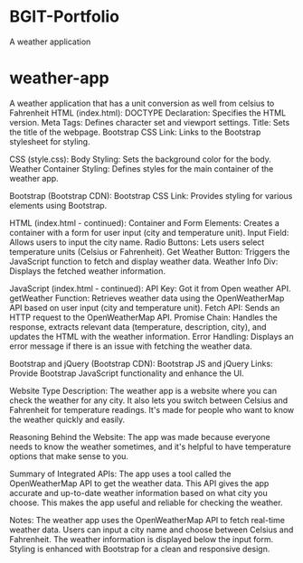 # BGIT-Portfolio

A weather application

# weather-app

A weather application that has a unit conversion as well from celsius to Fahrenheit
HTML (index.html):
DOCTYPE Declaration: Specifies the HTML version.
Meta Tags: Defines character set and viewport settings.
Title: Sets the title of the webpage.
Bootstrap CSS Link: Links to the Bootstrap stylesheet for styling.

CSS (style.css):
Body Styling: Sets the background color for the body.
Weather Container Styling: Defines styles for the main container of the weather app.

Bootstrap (Bootstrap CDN):
Bootstrap CSS Link: Provides styling for various elements using Bootstrap.

HTML (index.html - continued):
Container and Form Elements: Creates a container with a form for user input (city and temperature unit).
Input Field: Allows users to input the city name.
Radio Buttons: Lets users select temperature units (Celsius or Fahrenheit).
Get Weather Button: Triggers the JavaScript function to fetch and display weather data.
Weather Info Div: Displays the fetched weather information.

JavaScript (index.html - continued):
API Key: Got it from Open weather API.
getWeather Function: Retrieves weather data using the OpenWeatherMap API based on user input (city and temperature unit).
Fetch API: Sends an HTTP request to the OpenWeatherMap API.
Promise Chain: Handles the response, extracts relevant data (temperature, description, city), and updates the HTML with the weather information.
Error Handling: Displays an error message if there is an issue with fetching the weather data.

Bootstrap and jQuery (Bootstrap CDN):
Bootstrap JS and jQuery Links: Provide Bootstrap JavaScript functionality and enhance the UI.

Website Type Description: The weather app is a website where you can check the weather for any city. It also lets you switch between Celsius and Fahrenheit for temperature readings. It's made for people who want to know the weather quickly and easily.

Reasoning Behind the Website: The app was made because everyone needs to know the weather sometimes, and it's helpful to have temperature options that make sense to you.

Summary of Integrated APIs: The app uses a tool called the OpenWeatherMap API to get the weather data. This API gives the app accurate and up-to-date weather information based on what city you choose. This makes the app useful and reliable for checking the weather.

Notes:
The weather app uses the OpenWeatherMap API to fetch real-time weather data.
Users can input a city name and choose between Celsius and Fahrenheit.
The weather information is displayed below the input form.
Styling is enhanced with Bootstrap for a clean and responsive design.
